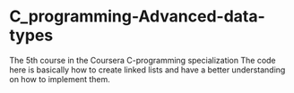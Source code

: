 # C_programming-Advanced-data-types
The 5th course in the Coursera C-programming specialization 
The code here is basically how to create linked lists and have a better understanding on how to implement them.
